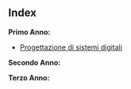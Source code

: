 
## Index
**Primo Anno:**
- [Progettazione di sistemi digitali](/Primo-Anno/Progettazione-di-Sistemi-Digitali/Progettazione-di-Sistemi-Digitali.md)

**Secondo Anno:**


**Terzo Anno:**






